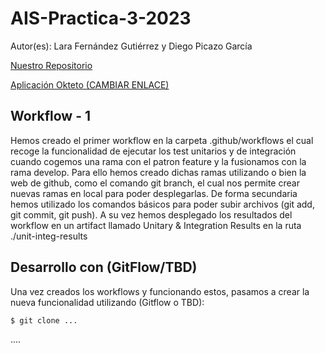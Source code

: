 # AIS-Practica-3-2023

Autor(es): Lara Fernández Gutiérrez y Diego Picazo García 

[Nuestro Repositorio](https://github.com/Laara2705/ais-l.fernandezgu.2020-d.picazo.2020-2023)

[Aplicación Okteto (CAMBIAR ENLACE)](https://books-maes95.cloud.okteto.net/)

## Workflow - 1
Hemos creado el primer workflow en la carpeta .github/workflows el cual recoge la funcionalidad de ejecutar los test unitarios y de integración cuando cogemos una rama con el patron feature y la fusionamos con la rama develop. Para ello hemos creado dichas ramas utilizando o bien la web de github, como el comando git branch, el cual nos permite crear nuevas ramas en local para poder desplegarlas. De forma secundaria hemos utilizado los comandos básicos para poder subir archivos (git add, git commit, git push). A su vez hemos desplegado los resultados del workflow en un artifact llamado Unitary & Integration Results en la ruta ./unit-integ-results

## Desarrollo con (GitFlow/TBD)

Una vez creados los workflows y funcionando estos, pasamos a crear la nueva funcionalidad utilizando (Gitflow o TBD):

```
$ git clone ...
```

....
